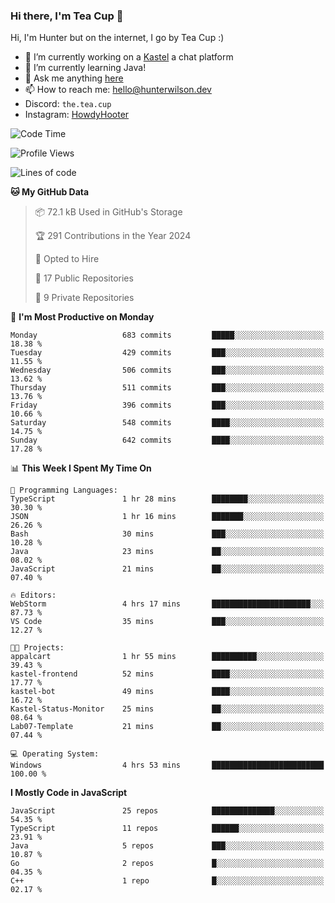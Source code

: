### Hi there, I'm Tea Cup 👋 

Hi, I'm Hunter but on the internet, I go by Tea Cup :)

- 🔭 I’m currently working on a [Kastel](https://github.com/KastelApp) a chat platform
- 🌱 I’m currently learning Java!
- 💬 Ask me anything [here](https://github.com/TheTeaCup/TheTeaCup/issues)
- 📫 How to reach me: [hello@hunterwilson.dev](mailto:hello@hunterwilson.dev)
- Discord: `the.tea.cup`
- Instagram: [HowdyHooter](https://instagram.com/HowdyHooter)

<!--START_SECTION:waka-->
![Code Time](http://img.shields.io/badge/Code%20Time-519%20hrs%2041%20mins-blue)

![Profile Views](http://img.shields.io/badge/Profile%20Views-45-blue)

![Lines of code](https://img.shields.io/badge/From%20Hello%20World%20I%27ve%20Written-1.2%20million%20lines%20of%20code-blue)

**🐱 My GitHub Data** 

> 📦 72.1 kB Used in GitHub's Storage 
 > 
> 🏆 291 Contributions in the Year 2024
 > 
> 💼 Opted to Hire
 > 
> 📜 17 Public Repositories 
 > 
> 🔑 9 Private Repositories 
 > 
📅 **I'm Most Productive on Monday** 

```text
Monday                   683 commits         █████░░░░░░░░░░░░░░░░░░░░   18.38 % 
Tuesday                  429 commits         ███░░░░░░░░░░░░░░░░░░░░░░   11.55 % 
Wednesday                506 commits         ███░░░░░░░░░░░░░░░░░░░░░░   13.62 % 
Thursday                 511 commits         ███░░░░░░░░░░░░░░░░░░░░░░   13.76 % 
Friday                   396 commits         ███░░░░░░░░░░░░░░░░░░░░░░   10.66 % 
Saturday                 548 commits         ████░░░░░░░░░░░░░░░░░░░░░   14.75 % 
Sunday                   642 commits         ████░░░░░░░░░░░░░░░░░░░░░   17.28 % 
```


📊 **This Week I Spent My Time On** 

```text
💬 Programming Languages: 
TypeScript               1 hr 28 mins        ████████░░░░░░░░░░░░░░░░░   30.30 % 
JSON                     1 hr 16 mins        ███████░░░░░░░░░░░░░░░░░░   26.26 % 
Bash                     30 mins             ███░░░░░░░░░░░░░░░░░░░░░░   10.28 % 
Java                     23 mins             ██░░░░░░░░░░░░░░░░░░░░░░░   08.02 % 
JavaScript               21 mins             ██░░░░░░░░░░░░░░░░░░░░░░░   07.40 % 

🔥 Editors: 
WebStorm                 4 hrs 17 mins       ██████████████████████░░░   87.73 % 
VS Code                  35 mins             ███░░░░░░░░░░░░░░░░░░░░░░   12.27 % 

🐱‍💻 Projects: 
appalcart                1 hr 55 mins        ██████████░░░░░░░░░░░░░░░   39.43 % 
kastel-frontend          52 mins             ████░░░░░░░░░░░░░░░░░░░░░   17.77 % 
kastel-bot               49 mins             ████░░░░░░░░░░░░░░░░░░░░░   16.72 % 
Kastel-Status-Monitor    25 mins             ██░░░░░░░░░░░░░░░░░░░░░░░   08.64 % 
Lab07-Template           21 mins             ██░░░░░░░░░░░░░░░░░░░░░░░   07.44 % 

💻 Operating System: 
Windows                  4 hrs 53 mins       █████████████████████████   100.00 % 
```

**I Mostly Code in JavaScript** 

```text
JavaScript               25 repos            ██████████████░░░░░░░░░░░   54.35 % 
TypeScript               11 repos            ██████░░░░░░░░░░░░░░░░░░░   23.91 % 
Java                     5 repos             ███░░░░░░░░░░░░░░░░░░░░░░   10.87 % 
Go                       2 repos             █░░░░░░░░░░░░░░░░░░░░░░░░   04.35 % 
C++                      1 repo              █░░░░░░░░░░░░░░░░░░░░░░░░   02.17 % 
```




<!--END_SECTION:waka-->
